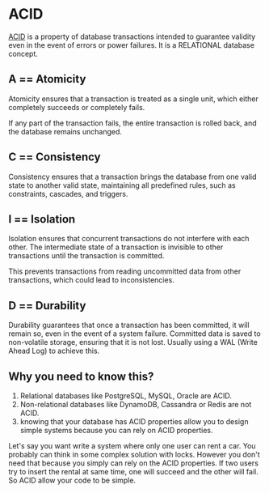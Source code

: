 # ACID
[ACID](https://en.wikipedia.org/wiki/ACID) is a property of database transactions intended to guarantee validity even in the event of errors or power failures. It is a RELATIONAL database concept.

## A == Atomicity
Atomicity ensures that a transaction is treated as a single unit, which either completely succeeds or completely fails. 

If any part of the transaction fails, the entire transaction is rolled back, and the database remains unchanged.

## C == Consistency
Consistency ensures that a transaction brings the database from one valid state to another valid state, maintaining all predefined rules, such as constraints, cascades, and triggers.

## I == Isolation
Isolation ensures that concurrent transactions do not interfere with each other. The intermediate state of a transaction is invisible to other transactions until the transaction is committed.

This prevents transactions from reading uncommitted data from other transactions, which could lead to inconsistencies.

## D == Durability
Durability guarantees that once a transaction has been committed, it will remain so, even in the event of a system failure. Committed data is saved to non-volatile storage, ensuring that it is not lost. Usually using a WAL (Write Ahead Log) to achieve this.

## Why you need to know this?

1. Relational databases like PostgreSQL, MySQL, Oracle are ACID.
2. Non-relational databases like DynamoDB, Cassandra or Redis are not ACID.
3. knowing that your database has ACID properties allow you to design simple systems because you can rely on ACID properties.

Let's say you want write a system where only one user can rent a car. You probably can think in some complex solution with locks. However you don't need that because you simply can rely on the ACID properties. If two users try to insert the rental at same time, one will succeed and the other will fail. So ACID allow your code to be simple.